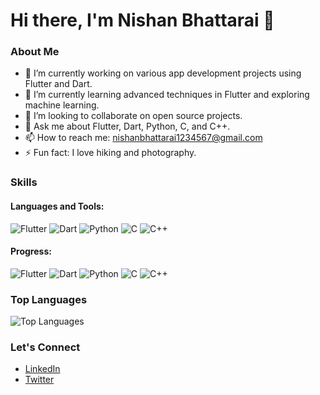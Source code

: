 # Hi there, I'm Nishan Bhattarai 👋

### About Me
- 🔭 I’m currently working on various app development projects using Flutter and Dart.
- 🌱 I’m currently learning advanced techniques in Flutter and exploring machine learning.
- 👯 I’m looking to collaborate on open source projects.
- 💬 Ask me about Flutter, Dart, Python, C, and C++.
- 📫 How to reach me: [nishanbhattarai1234567@gmail.com](mailto:nishanbhattarai1234567@gmail.com)
- ⚡ Fun fact: I love hiking and photography.

### Skills

#### Languages and Tools:
![Flutter](https://img.shields.io/badge/Flutter-02569B?style=for-the-badge&logo=flutter&logoColor=white)
![Dart](https://img.shields.io/badge/Dart-0175C2?style=for-the-badge&logo=dart&logoColor=white)
![Python](https://img.shields.io/badge/Python-3776AB?style=for-the-badge&logo=python&logoColor=white)
![C](https://img.shields.io/badge/C-00599C?style=for-the-badge&logo=c&logoColor=white)
![C++](https://img.shields.io/badge/C++-00599C?style=for-the-badge&logo=cplusplus&logoColor=white)

#### Progress:
![Flutter](https://img.shields.io/badge/Flutter-80%25-brightgreen?style=for-the-badge&logo=flutter)
![Dart](https://img.shields.io/badge/Dart-70%25-brightgreen?style=for-the-badge&logo=dart)
![Python](https://img.shields.io/badge/Python-90%25-brightgreen?style=for-the-badge&logo=python)
![C](https://img.shields.io/badge/C-75%25-brightgreen?style=for-the-badge&logo=c)
![C++](https://img.shields.io/badge/C++-65%25-brightgreen?style=for-the-badge&logo=cplusplus)

### Top Languages
![Top Languages](https://github-readme-stats.vercel.app/api/top-langs/?username=Nishanbhattarai498&layout=compact&theme=radical)

### Let's Connect
- [LinkedIn](https://www.linkedin.com/in/nishan-bhattarai-8baa50287?lipi=urn%3Ali%3Apage%3Ad_flagship3_profile_view_base_contact_details%3BDLOlIXnWQuqTwyH57Kij%2BA%3D%3D)
- [Twitter](https://twitter.com/Nishanbhattarai498)
